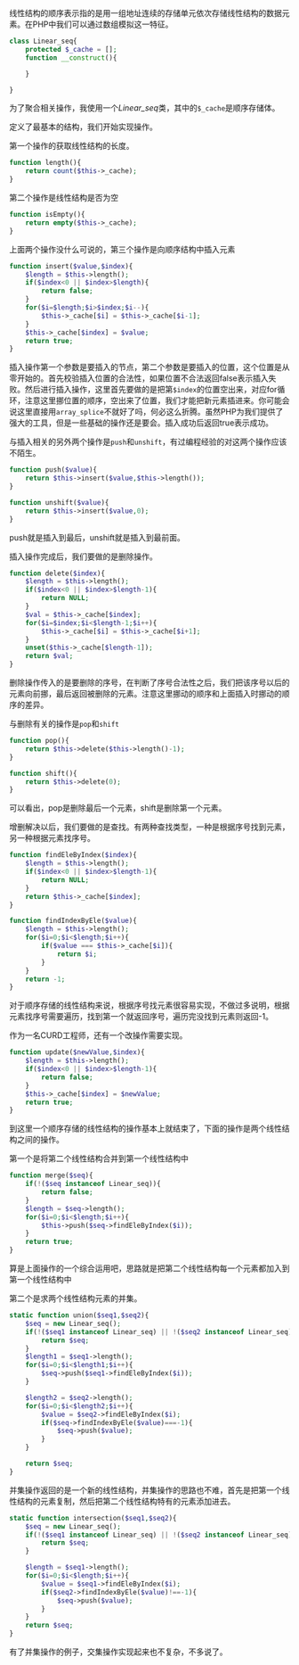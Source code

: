 线性结构的顺序表示指的是用一组地址连续的存储单元依次存储线性结构的数据元素。在PHP中我们可以通过数组模拟这一特征。

```php
class Linear_seq{
	protected $_cache = [];
	function __construct(){

	}

}
```

为了聚合相关操作，我使用一个*Linear_seq*类，其中的```$_cache```是顺序存储体。

定义了最基本的结构，我们开始实现操作。

第一个操作的获取线性结构的长度。

```php
function length(){
	return count($this->_cache);
}
```

第二个操作是线性结构是否为空

```php
function isEmpty(){
	return empty($this->_cache);
}
```

上面两个操作没什么可说的，第三个操作是向顺序结构中插入元素

```php
function insert($value,$index){
	$length = $this->length();
	if($index<0 || $index>$length){
		return false;
	}
	for($i=$length;$i>$index;$i--){
		$this->_cache[$i] = $this->_cache[$i-1];
	}
	$this->_cache[$index] = $value;
	return true;
}
```

插入操作第一个参数是要插入的节点，第二个参数是要插入的位置，这个位置是从零开始的。首先校验插入位置的合法性，如果位置不合法返回false表示插入失败。然后进行插入操作，这里首先要做的是把第```$index```的位置空出来，对应for循环，注意这里挪位置的顺序，空出来了位置，我们才能把新元素插进来。你可能会说这里直接用```array_splice```不就好了吗，何必这么折腾。虽然PHP为我们提供了强大的工具，但是一些基础的操作还是要会。插入成功后返回true表示成功。

与插入相关的另外两个操作是```push```和```unshift```，有过编程经验的对这两个操作应该不陌生。

```php
function push($value){
	return $this->insert($value,$this->length());
}

function unshift($value){
	return $this->insert($value,0);
}
```

push就是插入到最后，unshift就是插入到最前面。


插入操作完成后，我们要做的是删除操作。

```php
function delete($index){
	$length = $this->length();
	if($index<0 || $index>$length-1){
		return NULL;
	}
	$val = $this->_cache[$index];
	for($i=$index;$i<$length-1;$i++){
		$this->_cache[$i] = $this->_cache[$i+1];
	}
	unset($this->_cache[$length-1]);
	return $val;
}
```

删除操作传入的是要删除的序号，在判断了序号合法性之后，我们把该序号以后的元素向前挪，最后返回被删除的元素。注意这里挪动的顺序和上面插入时挪动的顺序的差异。

与删除有关的操作是```pop```和```shift```

```php
function pop(){
	return $this->delete($this->length()-1);
}

function shift(){
	return $this->delete(0);
}
```

可以看出，pop是删除最后一个元素，shift是删除第一个元素。

增删解决以后，我们要做的是查找。有两种查找类型，一种是根据序号找到元素，另一种根据元素找序号。

```php
function findEleByIndex($index){
	$length = $this->length();
	if($index<0 || $index>$length-1){
		return NULL;
	}
	return $this->_cache[$index];
}

function findIndexByEle($value){
	$length = $this->length();
	for($i=0;$i<$length;$i++){
		if($value === $this->_cache[$i]){
			return $i;
		}
	}
	return -1;
}
```

对于顺序存储的线性结构来说，根据序号找元素很容易实现，不做过多说明，根据元素找序号需要遍历，找到第一个就返回序号，遍历完没找到元素则返回-1。

作为一名CURD工程师，还有一个改操作需要实现。

```php
function update($newValue,$index){
	$length = $this->length();
	if($index<0 || $index>$length-1){
		return false;
	}
	$this->_cache[$index] = $newValue;
	return true;
}
```

到这里一个顺序存储的线性结构的操作基本上就结束了，下面的操作是两个线性结构之间的操作。

第一个是将第二个线性结构合并到第一个线性结构中

```php
function merge($seq){
	if(!($seq instanceof Linear_seq)){
		return false;
	}
	$length = $seq->length();
	for($i=0;$i<$length;$i++){
		$this->push($seq->findEleByIndex($i));
	}
	return true;
}
```

算是上面操作的一个综合运用吧，思路就是把第二个线性结构每一个元素都加入到第一个线性结构中

第二个是求两个线性结构元素的并集。

```php
static function union($seq1,$seq2){
	$seq = new Linear_seq();
	if(!($seq1 instanceof Linear_seq) || !($seq2 instanceof Linear_seq)){
		return $seq;
	}
	$length1 = $seq1->length();
	for($i=0;$i<$length1;$i++){
		$seq->push($seq1->findEleByIndex($i));
	}

	$length2 = $seq2->length();
	for($i=0;$i<$length2;$i++){
		$value = $seq2->findEleByIndex($i);
		if($seq->findIndexByEle($value)===-1){
			$seq->push($value);
		}
	}

	return $seq;
}
```

并集操作返回的是一个新的线性结构，并集操作的思路也不难，首先是把第一个线性结构的元素复制，然后把第二个线性结构特有的元素添加进去。



```php
static function intersection($seq1,$seq2){
	$seq = new Linear_seq();
	if(!($seq1 instanceof Linear_seq) || !($seq2 instanceof Linear_seq)){
		return $seq;
	}

	$length = $seq1->length();
	for($i=0;$i<$length;$i++){
		$value = $seq1->findEleByIndex($i);
		if($seq2->findIndexByEle($value)!==-1){
			$seq->push($value);
		}
	}
	return $seq;
}
```

有了并集操作的例子，交集操作实现起来也不复杂，不多说了。